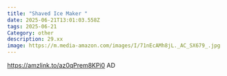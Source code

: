 ```yaml
---
title: "Shaved Ice Maker "
date: 2025-06-21T13:01:03.558Z
tags: 2025-06-21
Category: other
description: 29.xx
image: https://m.media-amazon.com/images/I/71nEcAMh8jL._AC_SX679_.jpg
---
```

https://amzlink.to/az0qPrem8KPi0       AD